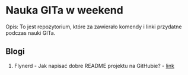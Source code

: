 # Nauka GITa w weekend

Opis: To jest repozytorium, które za zawierało komendy i linki przydatne podczas nauki GITa.

## Blogi

1. Flynerd - Jak napisać dobre README projektu na GitHubie? - [link](https://www.flynerd.pl/2018/06/jak-napisac-dobre-readme-projektu-na-githubie.html)